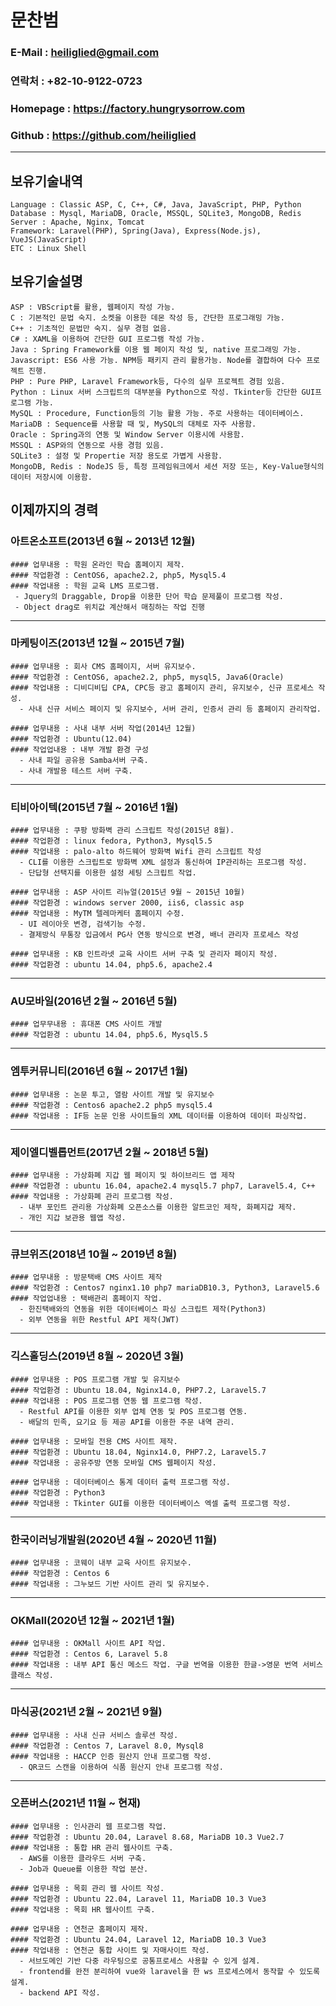 # 문찬범 

### E-Mail : heiliglied@gmail.com 
### 연락처 : +82-10-9122-0723 
### Homepage : https://factory.hungrysorrow.com 
### Github : https://github.com/heiliglied 
---------------------------- 

## 보유기술내역 
```
Language : Classic ASP, C, C++, C#, Java, JavaScript, PHP, Python 
Database : Mysql, MariaDB, Oracle, MSSQL, SQLite3, MongoDB, Redis 
Server : Apache, Nginx, Tomcat 
Framework: Laravel(PHP), Spring(Java), Express(Node.js), VueJS(JavaScript) 
ETC : Linux Shell 
```

## 보유기술설명
``` 
ASP : VBScript를 활용, 웹페이지 작성 가능.
C : 기본적인 문법 숙지. 소켓을 이용한 데몬 작성 등, 간단한 프로그래밍 가능. 
C++ : 기초적인 문법만 숙지. 실무 경험 없음. 
C# : XAML을 이용하여 간단한 GUI 프로그램 작성 가능. 
Java : Spring Framework를 이용 웹 페이지 작성 및, native 프로그래밍 가능. 
Javascript: ES6 사용 가능. NPM등 패키지 관리 활용가능. Node를 결합하여 다수 프로젝트 진행. 
PHP : Pure PHP, Laravel Framework등, 다수의 실무 프로젝트 경험 있음. 
Python : Linux 서버 스크립트의 대부분을 Python으로 작성. Tkinter등 간단한 GUI프로그램 가능. 
MySQL : Procedure, Function등의 기능 활용 가능. 주로 사용하는 데이터베이스.
MariaDB : Sequence를 사용할 때 및, MySQL의 대체로 자주 사용함.
Oracle : Spring과의 연동 및 Window Server 이용시에 사용함. 
MSSQL : ASP와의 연동으로 사용 경험 있음.
SQLite3 : 설정 및 Propertie 저장 용도로 가볍게 사용함.
MongoDB, Redis : NodeJS 등, 특정 프레임워크에서 세션 저장 또는, Key-Value형식의 데이터 저장시에 이용함.
```

## 이제까지의 경력 
### 아트온소프트(2013년 6월 ~ 2013년 12월) 
```
#### 업무내용 : 학원 온라인 학습 홈페이지 제작.
#### 작업환경 : CentOS6, apache2.2, php5, Mysql5.4
#### 작업내용 : 학원 교육 LMS 프로그램.
 - Jquery의 Draggable, Drop을 이용한 단어 학습 문제풀이 프로그램 작성.
 - Object drag로 위치값 계산해서 매칭하는 작업 진행
```
------------------------------------------------------
### 마케팅이즈(2013년 12월 ~ 2015년 7월)
```
#### 업무내용 : 회사 CMS 홈페이지, 서버 유지보수.
#### 작업환경 : CentOS6, apache2.2, php5, mysql5, Java6(Oracle)
#### 작업내용 : 디비디비딥 CPA, CPC등 광고 홈페이지 관리, 유지보수, 신규 프로세스 작성.
  - 사내 신규 서비스 페이지 및 유지보수, 서버 관리, 인증서 관리 등 홈페이지 관리작업.
```
```
#### 업무내용 : 사내 내부 서버 작업(2014년 12월)
#### 작업환경 : Ubuntu(12.04)
#### 작업업내용 : 내부 개발 환경 구성
  - 사내 파일 공유용 Samba서버 구축.
  - 사내 개발용 테스트 서버 구축.
```
------------------------------------------------------
### 티비아이텍(2015년 7월 ~ 2016년 1월)
```
#### 업무내용 : 쿠팡 방화벽 관리 스크립트 작성(2015년 8월).
#### 작업환경 : linux fedora, Python3, Mysql5.5
#### 작업내용 : palo-alto 하드웨어 방화벽 Wifi 관리 스크립트 작성
  - CLI를 이용한 스크립트로 방화벽 XML 설정과 통신하여 IP관리하는 프로그램 작성.
  - 단답형 선택지를 이용한 설정 세팅 스크립트 작업.
```
```
#### 업무내용 : ASP 사이트 리뉴얼(2015년 9월 ~ 2015년 10월)
#### 작업환경 : windows server 2000, iis6, classic asp
#### 작업내용 : MyTM 텔레마케터 홈페이지 수정.
  - UI 레이아웃 변경, 검색기능 수정.
  - 결제방식 무통장 입금에서 PG사 연동 방식으로 변경, 배너 관리자 프로세스 작성
```
```
#### 업무내용 : KB 인트라넷 교육 사이트 서버 구축 및 관리자 페이지 작성.
#### 작업환경 : ubuntu 14.04, php5.6, apache2.4
```
------------------------------------------------------
### AU모바일(2016년 2월 ~ 2016년 5월)
```
#### 업무무내용 : 휴대폰 CMS 사이트 개발
#### 작업환경 : ubuntu 14.04, php5.6, Mysql5.5
```
------------------------------------------------------
### 엠투커뮤니티(2016년 6월 ~ 2017년 1월)
```
#### 업무내용 : 논문 투고, 열람 사이트 개발 및 유지보수
#### 작업환경 : Centos6 apache2.2 php5 mysql5.4
#### 작업내용 : IF등 논문 인용 사이트들의 XML 데이터를 이용하여 데이터 파싱작업.
```
------------------------------------------------------
### 제이엘디벨롭먼트(2017년 2월 ~ 2018년 5월)
```
#### 업무내용 : 가상화폐 지갑 웹 페이지 및 하이브리드 앱 제작
#### 작업환경 : ubuntu 16.04, apache2.4 mysql5.7 php7, Laravel5.4, C++
#### 작업내용 : 가상화폐 관리 프로그램 작성.
  - 내부 포인트 관리용 가상화폐 오픈소스를 이용한 알트코인 제작, 화폐지갑 제작.
  - 개인 지갑 보관용 웹앱 작성.
```
------------------------------------------------------
### 큐브위즈(2018년 10월 ~ 2019년 8월)
```
#### 업무내용 : 방문택배 CMS 사이트 제작
#### 작업환경 : Centos7 nginx1.10 php7 mariaDB10.3, Python3, Laravel5.6
#### 작업업내용 : 택배관리 홈페이지 작업.
  - 한진택배와의 연동을 위한 데이터베이스 파싱 스크립트 제작(Python3)
  - 외부 연동을 위한 Restful API 제작(JWT)
```
------------------------------------------------------
### 긱스홀딩스(2019년 8월 ~ 2020년 3월)
```
#### 업무내용 : POS 프로그램 개발 및 유지보수
#### 작업환경 : Ubuntu 18.04, Nginx14.0, PHP7.2, Laravel5.7
#### 작업내용 : POS 프로그램 연동 웹 프로그램 작성.
  - Restful API를 이용한 외부 업체 연동 및 POS 프로그램 연동.
  - 배달의 민족, 요기요 등 제공 API를 이용한 주문 내역 관리.
```
```
#### 업무내용 : 모바일 전용 CMS 사이트 제작.
#### 작업환경 : Ubuntu 18.04, Nginx14.0, PHP7.2, Laravel5.7
#### 작업내용 : 공유주방 연동 모바일 CMS 웹페이지 작성.
```
```
#### 업무내용 : 데이터베이스 통계 데이터 출력 프로그램 작성.
#### 작업환경 : Python3
#### 작업내용 : Tkinter GUI를 이용한 데이터베이스 엑셀 출력 프로그램 작성.
```
------------------------------------------------------
### 한국이러닝개발원(2020년 4월 ~ 2020년 11월)
```
#### 업무내용 : 코웨이 내부 교육 사이트 유지보수.
#### 작업환경 : Centos 6
#### 작업내용 : 그누보드 기반 사이트 관리 및 유지보수.
```
------------------------------------------------------
### OKMall(2020년 12월 ~ 2021년 1월)
```
#### 업무내용 : OKMall 사이트 API 작업.
#### 작업환경 : Centos 6, Laravel 5.8
#### 작업내용 : 내부 API 통신 메소드 작업. 구글 번역을 이용한 한글->영문 번역 서비스 클래스 작성.
```
------------------------------------------------------
### 마식공(2021년 2월 ~ 2021년 9월)
```
#### 업무내용 : 사내 신규 서비스 솔루션 작성.  
#### 작업환경 : Centos 7, Laravel 8.0, Mysql8  
#### 작업내용 : HACCP 인증 원산지 안내 프로그램 작성.
  - QR코드 스캔을 이용하여 식품 원산지 안내 프로그램 작성.
```
------------------------------------------------------  
### 오픈버스(2021년 11월 ~ 현재)  
```
#### 업무내용 : 인사관리 웹 프로그램 작업.  
#### 작업환경 : Ubuntu 20.04, Laravel 8.68, MariaDB 10.3 Vue2.7
#### 작업내용 : 통합 HR 관리 웹사이트 구축.
  - AWS를 이용한 클라우드 서버 구축.
  - Job과 Queue를 이용한 작업 분산.
```
```
#### 업무내용 : 목회 관리 웹 사이트 작성.  
#### 작업환경 : Ubuntu 22.04, Laravel 11, MariaDB 10.3 Vue3
#### 작업내용 : 목회 HR 웹사이트 구축.  
```
```
#### 업무내용 : 연천군 홈페이지 제작.  
#### 작업환경 : Ubuntu 24.04, Laravel 12, MariaDB 10.3 Vue3
#### 작업내용 : 연천군 통합 사이트 및 자매사이트 작성.
  - 서브도메인 기반 다중 라우팅으로 공통프로세스 사용할 수 있게 설계.
  - frontend를 완전 분리하여 vue와 laravel을 한 ws 프로세스에서 동작할 수 있도록 설계.
  - backend API 작성.
```
